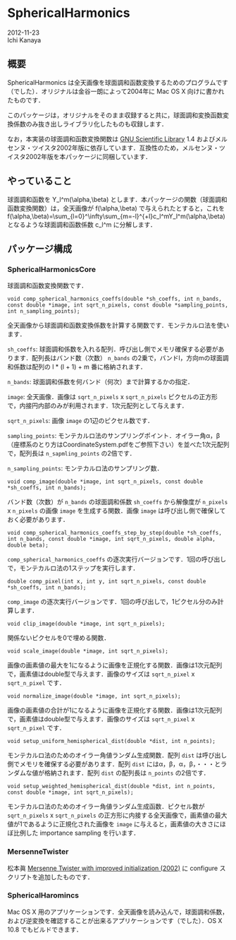 # SphericalHarmonics

2012-11-23  
Ichi Kanaya

## 概要
SphericalHarmonics は全天画像を球面調和函数変換するためのプログラムです（でした）．オリジナルは金谷一朗によって2004年に Mac OS X 向けに書かれたものです．

このパッケージは，オリジナルをそのまま収録すると共に，球面調和変換函数変換係数のみ抜き出しライブラリ化したものも収録します．

なお，本実装の球面調和函数変換関数は [GNU Scientific Library](http://www.gnu.org/software/gsl/) 1.4 およびメルセンヌ・ツイスタ2002年版に依存しています．互換性のため，メルセンヌ・ツイスタ2002年版を本パッケージに同梱しています．

## やっていること
球面調和函数を Y_l^m(\alpha,\beta) とします．本パッケージの関数（球面調和函数変換関数）は，全天画像が f(\alpha,\beta) で与えられたとすると，これを f(\alpha,\beta)=\sum_{l=0}^\infty\sum_{m=-l}^{+l}c_l^mY_l^m(\alpha,\beta) となるような球面調和函数係数 c_l^m に分解します．


## パッケージ構成

### SphericalHarmonicsCore

球面調和函数変換関数です．

    void comp_spherical_harmonics_coeffs(double *sh_coeffs, int n_bands, const double *image, int sqrt_n_pixels, const double *sampling_points, int n_sampling_points);

全天画像から球面調和函数変換係数を計算する関数です．モンテカルロ法を使います．

`sh_coeffs`: 球面調和係数を入れる配列．呼び出し側でメモリ確保する必要があります．配列長はバンド数（次数） `n_bands` の2乗で，バンドl，方向mの球面調和係数は配列の l * (l + 1) + m 番に格納されます．

`n_bands`: 球面調和係数を何バンド（何次）まで計算するかの指定．

`image`: 全天画像．画像は `sqrt_n_pixels` x `sqrt_n_pixels` ピクセルの正方形で，内接円内部のみが利用されます．1次元配列として与えます．

`sqrt_n_pixels`: 画像 `image` の1辺のピクセル数です．

`sampling_points`: モンテカルロ法のサンプリングポイント．オイラー角α，β（座標系のとり方はCoordinateSystem.pdfをご参照下さい）を並べた1次元配列で，配列長は `n_sapmling_points` の2倍です．

`n_sampling_points`: モンテカルロ法のサンプリング数．

    void comp_image(double *image, int sqrt_n_pixels, const double *sh_coeffs, int n_bands);

バンド数（次数）が `n_bands` の球面調和係数 `sh_coeffs` から解像度が `n_pixels` x `n_pixels` の画像 `image` を生成する関数．画像 `image` は呼び出し側で確保しておく必要があります．

    void comp_spherical_harmonics_coeffs_step_by_step(double *sh_coeffs, int n_bands, const double *image, int sqrt_n_pixels, double alpha, double beta);

`comp_spherical_harmonics_coeffs` の逐次実行バージョンです．1回の呼び出しで，モンテカルロ法の1ステップを実行します．

    double comp_pixel(int x, int y, int sqrt_n_pixels, const double *sh_coeffs, int n_bands);

`comp_image` の逐次実行バージョンです．1回の呼び出しで，1ピクセル分のみ計算します．

    void clip_image(double *image, int sqrt_n_pixels);

関係ないピクセルを0で埋める関数．

    void scale_image(double *image, int sqrt_n_pixels);

画像の画素値の最大を1になるように画像を正規化する関数．画像は1次元配列で，画素値はdouble型で与えます．画像のサイズは `sqrt_n_pixel` x `sqrt_n_pixel` です．

    void normalize_image(double *image, int sqrt_n_pixels);

画像の画素値の合計が1になるように画像を正規化する関数．画像は1次元配列で，画素値はdouble型で与えます．画像のサイズは `sqrt_n_pixel` x `sqrt_n_pixel` です．

    void setup_uniform_hemispherical_dist(double *dist, int n_points);

モンテカルロ法のためのオイラー角値ランダム生成関数．配列 `dist` は呼び出し側でメモリを確保する必要があります．配列 `dist` にはα，β，α，β，・・・とランダムな値が格納されます．配列 `dist` の配列長は `n_points` の2倍です．

    void setup_weighted_hemispherical_dist(double *dist, int n_points, const double *image, int sqrt_n_pixels);

モンテカルロ法のためのオイラー角値ランダム生成函数．ピクセル数が `sqrt_n_pixels` x `sqrt_n_pixels` の正方形に内接する全天画像で，画素値の最大値が1であるように正規化された画像を `image` に与えると，画素値の大きさにほぼ比例した importance sampling を行います．


### MersenneTwister

松本眞 [Mersenne Twister with improved initialization (2002)](http://www.math.sci.hiroshima-u.ac.jp/~m-mat/MT/MT2002/mt19937ar.html) に configure スクリプトを追加したものです．

### SphericalHaromincs

Mac OS X 用のアプリケーションです．全天画像を読み込んで，球面調和係数，および逆変換を確認することが出来るアプリケーションです（でした）．OS X 10.8 でもビルドできます．